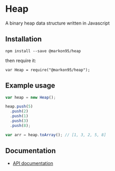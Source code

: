 Heap
====
A binary heap data structure written in Javascript

Installation
------------

```
npm install --save @markon95/heap
```

then require it:

```
var Heap = require("@markon95/heap");
```

Example usage
-------------

```js
var heap = new Heap();

heap.push(5)
  .push(2)
  .push(1)
  .push(3)
  .push(8);

var arr = heap.toArray(); // [1, 3, 2, 5, 8]
```

Documentation
-------------
* [API documentation](../master/docs/API.md)
